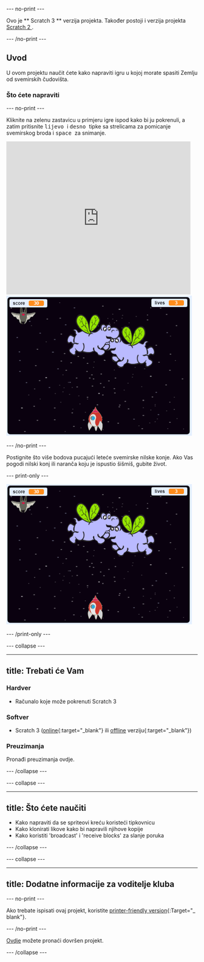 \--- no-print \---

Ovo je ** Scratch 3 ** verzija projekta. Također postoji i verzija projekta [ Scratch 2 ](https://projects.raspberrypi.org/en/projects/clone-wars-scratch2).

\--- /no-print \---

## Uvod

U ovom projektu naučit ćete kako napraviti igru u kojoj morate spasiti Zemlju od svemirskih čudovišta.

### Što ćete napraviti

\--- no-print \---

Kliknite na zelenu zastavicu u primjeru igre ispod kako bi ju pokrenuli, a zatim pritisnite <kbd> lijevo </kbd> i <kbd> desno </kbd> tipke sa strelicama za pomicanje svemirskog broda i <kbd> space </kbd> za snimanje.

<div class="scratch-preview">
  <iframe allowtransparency="true" width="485" height="402" src="https://scratch.mit.edu/projects/embed/276887163/?autostart=false" frameborder="0" scrolling="no"></iframe>
  <img src="images/showcase.png">
</div>

\--- /no-print \---

Postignite što više bodova pucajući leteće svemirske nilske konje. Ako Vas pogodi nilski konj ili naranča koju je ispustio šišmiš, gubite život.

\--- print-only \---

![desc](images/showcase.png)

\--- /print-only \---

\--- collapse \---

* * *

## title: Trebati će Vam

### Hardver

+ Računalo koje može pokrenuti Scratch 3

### Softver

+ Scratch 3 ([online](https://rpf.io/scratchon){:target="_blank"} ili [offline](https://rpf.io/scratchoff) verziju{:target="_blank"})

### Preuzimanja

Pronađi preuzimanja ovdje.

\--- /collapse \---

\--- collapse \---

* * *

## title: Što ćete naučiti

+ Kako napraviti da se spriteovi kreću koristeći tipkovnicu
+ Kako klonirati likove kako bi napravili njihove kopije
+ Kako koristiti 'broadcast' i 'receive blocks' za slanje poruka

\--- /collapse \---

\--- collapse \---

* * *

## title: Dodatne informacije za voditelje kluba

\--- no-print \---

Ako trebate ispisati ovaj projekt, koristite [printer-friendly version](https://projects.raspberrypi.org/en/projects/clone-wars/print){:Target="_ blank"}.

\--- /no-print \---

[Ovdje](http://rpf.io/p/en/clone-wars-get) možete pronaći dovršen projekt.

\--- /collapse \---
